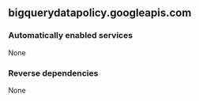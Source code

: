 ## bigquerydatapolicy.googleapis.com

### Automatically enabled services

None

### Reverse dependencies

None
